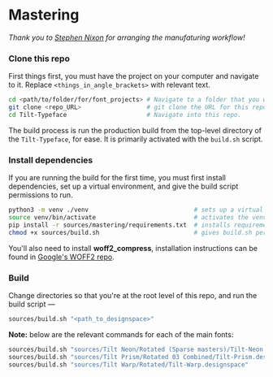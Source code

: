 # Mastering

*Thank you to [Stephen Nixon](https://github.com/arrowtype) for arranging the manufaturing workflow!*

### Clone this repo

First things first, you must have the project on your computer and navigate to it. Replace `<things_in_angle_brackets>` with relevant text.

```bash
cd <path/to/folder/for/font_projects> # Navigate to a folder that you work on type in. This should not be synced to Dropbox, etc, due to UFO sources in the project.
git clone <repo_URL>                  # git clone the URL for this repo
cd Tilt-Typeface                      # Navigate into this repo.
```

The build process is run the production build from the top-level directory of the `Tilt-Typeface`, for ease. It is primarily activated with the `build.sh` script.

### Install dependencies

If you are running the build for the first time, you must first install dependencies, set up a virtual environment, and give the build script permissions to run.

```bash
python3 -m venv ./venv                             # sets up a virtual environment in a folder called venv
source venv/bin/activate                           # activates the venv so installed dependencies are contained within it
pip install -r sources/mastering/requirements.txt  # installs requirements for build
chmod +x sources/build.sh                          # gives build.sh permissions to execute
```

You'll also need to install **woff2_compress**, installation instructions can be found in [Google's WOFF2 repo](https://github.com/google/woff2).

### Build

Change directories so that you're at the root level of this repo, and run the build script —

```bash
sources/build.sh "<path_to_designspace>"
```

**Note:** below are the relevant commands for each of the main fonts:

```bash
sources/build.sh "sources/Tilt Neon/Rotated (Sparse masters)/Tilt-Neon.designspace"  # Tilt Neon
sources/build.sh "sources/Tilt Prism/Rotated 03 Combined/Tilt-Prism.designspace"     # Tilt Prism
sources/build.sh "sources/Tilt Warp/Rotated/Tilt-Warp.designspace"                   # Tilt Warp
```

